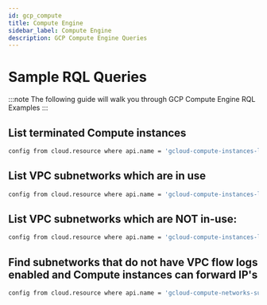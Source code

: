 ```yaml
---
id: gcp_compute
title: Compute Engine
sidebar_label: Compute Engine
description: GCP Compute Engine Queries
---
```


# Sample RQL Queries

:::note
The following guide will walk you through GCP Compute Engine RQL Examples
:::

## List terminated Compute instances

```bash
config from cloud.resource where api.name = 'gcloud-compute-instances-list'  and json.rule = status contains TERMINATED
```

## List VPC subnetworks which are in use	

```bash
config from cloud.resource where api.name = 'gcloud-compute-instances-list' as X; config from cloud.resource where api.name = 'gcloud-compute-networks-subnets-list' as Y; filter '$.X.networkInterfaces[*].subnetwork contains $.Y.selfLink'; show Y;
 ```

## List VPC subnetworks which are NOT in-use:

```bash
config from cloud.resource where api.name = 'gcloud-compute-instances-list' as X; config from cloud.resource where api.name = 'gcloud-compute-networks-subnets-list' as Y; filter 'not ($.X.networkInterfaces[*].subnetwork contains $.Y.selfLink)'; show Y; 
```

## Find subnetworks that do not have VPC flow logs enabled and Compute instances can forward IP's

```bash
config from cloud.resource where api.name = 'gcloud-compute-networks-subnets-list' AND json.rule = enableFlowLogs does not exist or enableFlowLogs is false as X; config from cloud.resource where api.name = 'gcloud-compute-instances-list' AND json.rule = canIpForward is true as Y; filter ' $.Y.networkInterfaces[*].network contains $.X.network '; show X;
```

